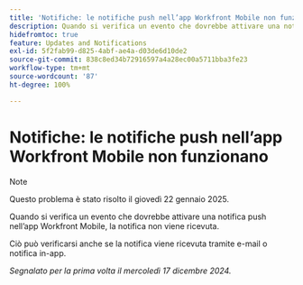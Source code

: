```yaml
---
title: 'Notifiche: le notifiche push nell’app Workfront Mobile non funzionano'
description: Quando si verifica un evento che dovrebbe attivare una notifica push nell’app Workfront Mobile, la notifica non viene ricevuta.
hidefromtoc: true
feature: Updates and Notifications
exl-id: 5f2fab99-d825-4abf-ae4a-d03de6d10de2
source-git-commit: 838c8ed34b72916597a4a28ec00a5711bba3fe23
workflow-type: tm+mt
source-wordcount: '87'
ht-degree: 100%

---
```


# Notifiche: le notifiche push nell’app Workfront Mobile non funzionano

>[!NOTE]
>
>Questo problema è stato risolto il giovedì 22 gennaio 2025.

Quando si verifica un evento che dovrebbe attivare una notifica push nell’app Workfront Mobile, la notifica non viene ricevuta.

Ciò può verificarsi anche se la notifica viene ricevuta tramite e-mail o notifica in-app.

_Segnalato per la prima volta il mercoledì 17 dicembre 2024._
